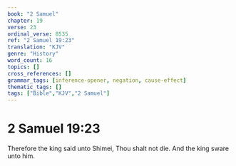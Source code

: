 ```yaml
---
book: "2 Samuel"
chapter: 19
verse: 23
ordinal_verse: 8535
ref: "2 Samuel 19:23"
translation: "KJV"
genre: "History"
word_count: 16
topics: []
cross_references: []
grammar_tags: [inference-opener, negation, cause-effect]
thematic_tags: []
tags: ["Bible","KJV","2 Samuel"]
---
```


# 2 Samuel 19:23

Therefore the king said unto Shimei, Thou shalt not die. And the king sware unto him.
